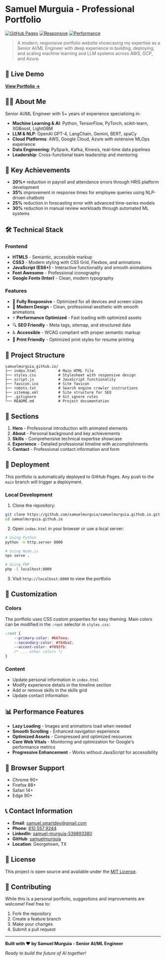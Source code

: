 # Samuel Murguia - Professional Portfolio

[![GitHub Pages](https://img.shields.io/badge/Deployed%20on-GitHub%20Pages-blue?style=flat-square&logo=github)](https://samuelmurguia.github.io)
[![Responsive](https://img.shields.io/badge/Design-Responsive-green?style=flat-square)](https://samuelmurguia.github.io)
[![Performance](https://img.shields.io/badge/Performance-Optimized-orange?style=flat-square)](https://samuelmurguia.github.io)

> A modern, responsive portfolio website showcasing my expertise as a Senior AI/ML Engineer with deep experience in building, deploying, and scaling machine learning and LLM systems across AWS, GCP, and Azure.

## 🚀 Live Demo

**[View Portfolio →](https://samuelmurguia.github.io)**

## 👨‍💻 About Me

Senior AI/ML Engineer with 5+ years of experience specializing in:
- **Machine Learning & AI**: Python, TensorFlow, PyTorch, scikit-learn, XGBoost, LightGBM
- **LLM & NLP**: OpenAI GPT-4, LangChain, Gemini, BERT, spaCy
- **Cloud Platforms**: AWS, Google Cloud, Azure with extensive MLOps experience
- **Data Engineering**: PySpark, Kafka, Kinesis, real-time data pipelines
- **Leadership**: Cross-functional team leadership and mentoring

## 🌟 Key Achievements

- **20%+** reduction in payroll and attendance errors through HRIS platform development
- **35%** improvement in response times for employee queries using NLP-driven chatbots
- **25%** reduction in forecasting error with advanced time-series models
- **30%** reduction in manual review workloads through automated ML systems

## 🛠️ Technical Stack

### Frontend
- **HTML5** - Semantic, accessible markup
- **CSS3** - Modern styling with CSS Grid, Flexbox, and animations
- **JavaScript (ES6+)** - Interactive functionality and smooth animations
- **Font Awesome** - Professional iconography
- **Google Fonts (Inter)** - Clean, modern typography

### Features
- 📱 **Fully Responsive** - Optimized for all devices and screen sizes
- 🎨 **Modern Design** - Clean, professional aesthetic with smooth animations
- ⚡ **Performance Optimized** - Fast loading with optimized assets
- 🔍 **SEO Friendly** - Meta tags, sitemap, and structured data
- ♿ **Accessible** - WCAG compliant with proper semantic markup
- 🌙 **Print Friendly** - Optimized print styles for resume printing

## 📁 Project Structure

```
samuelmurguia.github.io/
├── index.html          # Main HTML file
├── styles.css          # Stylesheet with responsive design
├── script.js           # JavaScript functionality
├── favicon.ico         # Site favicon
├── robots.txt          # Search engine crawler instructions
├── sitemap.xml         # Site structure for SEO
├── .gitignore          # Git ignore rules
└── README.md           # Project documentation
```

## 🎯 Sections

1. **Hero** - Professional introduction with animated elements
2. **About** - Personal background and key achievements
3. **Skills** - Comprehensive technical expertise showcase
4. **Experience** - Detailed professional timeline with accomplishments
5. **Contact** - Professional contact information and form

## 🚀 Deployment

This portfolio is automatically deployed to GitHub Pages. Any push to the `main` branch will trigger a deployment.

### Local Development

1. Clone the repository:
```bash
git clone https://github.com/samuelmurguia/samuelmurguia.github.io.git
cd samuelmurguia.github.io
```

2. Open `index.html` in your browser or use a local server:
```bash
# Using Python
python -m http.server 8000

# Using Node.js
npx serve .

# Using PHP
php -S localhost:8000
```

3. Visit `http://localhost:8000` to view the portfolio

## 🎨 Customization

### Colors
The portfolio uses CSS custom properties for easy theming. Main colors can be modified in the `:root` selector in `styles.css`:

```css
:root {
    --primary-color: #667eea;
    --secondary-color: #764ba2;
    --accent-color: #f093fb;
    /* ... other colors */
}
```

### Content
- Update personal information in `index.html`
- Modify experience details in the timeline section
- Add or remove skills in the skills grid
- Update contact information

## 📊 Performance Features

- **Lazy Loading** - Images and animations load when needed
- **Smooth Scrolling** - Enhanced navigation experience
- **Optimized Assets** - Compressed and optimized resources
- **Core Web Vitals** - Monitoring and optimization for Google's performance metrics
- **Progressive Enhancement** - Works without JavaScript for accessibility

## 🔧 Browser Support

- Chrome 90+
- Firefox 88+
- Safari 14+
- Edge 90+

## 📞 Contact Information

- **Email**: [samuel.smartdev@gmail.com](mailto:samuel.smartdev@gmail.com)
- **Phone**: [610 557 9244](tel:+16105579244)
- **LinkedIn**: [samuel-murguia-539893380](https://www.linkedin.com/in/samuel-murguia-539893380/)
- **GitHub**: [samuelmurguia](https://github.com/samuelmurguia)
- **Location**: Georgetown, TX

## 📄 License

This project is open source and available under the [MIT License](LICENSE).

## 🤝 Contributing

While this is a personal portfolio, suggestions and improvements are welcome! Feel free to:

1. Fork the repository
2. Create a feature branch
3. Make your changes
4. Submit a pull request

---

**Built with ❤️ by Samuel Murguia - Senior AI/ML Engineer**

*Ready to build the future of AI together!*